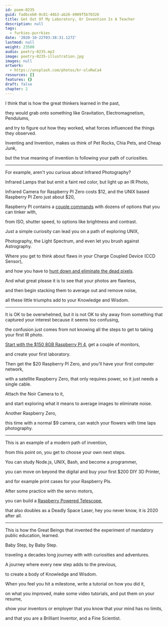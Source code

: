 ```yaml
---
id: poem-0235
guid: fadbceb0-0c81-44b3-ab26-4909f5b70326
title: Get Out Of My Laboratory, Or Invention Is A Teacher
description: null
tags:
  - furkies-purrkies
date: '2020-10-22T03:38:31.127Z'
lastmod: null
weight: 23500
audio: poetry-0235.mp3
image: poetry-0235-illustration.jpg
images: null
artwork:
  - https://unsplash.com/photos/kr-olxRwCa4
resources: []
features: {}
draft: false
chapter: 2
---
```


I think that is how the great thinkers learned in the past,

they would grab onto something like Gravitation, Electromagnetism, Pendulums,

and try to figure out how they worked, what forces influenced the things they observed.

Inventing and Invention, makes us think of Pet Rocks, Chia Pets, and Cheap Junk,

but the true meaning of invention is following your path of curiosities.

---

For example, aren't you curious about Infrared Photography?

Infrared Lamps that but emit a faint red color, but light up an IR Photo,

Infrared Camera for Raspberry PI Zero costs $12, and the UNIX based Raspberry PI Zero just about $20,

Raspberry PI contains a [couple commands](https://www.raspberrypi.org/documentation/raspbian/applications/camera.md) with dozens of options that you can tinker with,

from ISO, shutter speed, to options like brightness and contrast.

Just a simple curiosity can lead you on a path of exploring UNIX,

Photography, the Light Spectrum, and even let you brush against Astrography.

Where you get to think about flaws in your Charge Coupled Device (CCD Sensor),

and how you have to [hunt down and eliminate the dead pixels](https://astrofloyd.wordpress.com/2013/10/27/astrophotography-with-imagemagick/).

And what great please it is to see that your photos are flawless,

and then begin stacking them to average out and remove noise,

all these little triumphs add to your Knowledge and Wisdom.

---

It is OK to be overwhelmed, but it is not OK to shy away from something that captured your interest because it seems too confusing,

the confusion just comes from not knowing all the steps to get to taking your first IR photo.

[Start with the $150 8GB Raspberry PI 4](https://www.youtube.com/watch?v=sajBySPeYH0), get a couple of monitors,

and create your first laboratory.

Then get the $20 Raspberry PI Zero, and you'll have your first computer network,

with a satellite Raspberry Zero, that only requires power, so it just needs a single cable.

Attach the Noir Camera to it,

and start exploring what it means to average images to eliminate noise.

Another Raspberry Zero,

this time with a normal $9 camera, can watch your flowers with time laps photography.

---

This is an example of a modern path of invention,

from this point on, you get to choose your own next steps.

You can study Node.js, UNIX, Bash, and become a programmer,

you can move on beyond the digital and buy your first $200 DIY 3D Printer,

and for example print cases for your Raspberry PIs.

After some practice with the servo motors,

you can build a [Raspberry Powered Telescope](https://www.youtube.com/watch?v=yLoNKmoP8qY),

that also doubles as a Deadly Space Laser, hey you never know, it is 2020 after all.

---

This is how the Great Beings that invented the experiment of mandatory public education, learned.

Baby Step, by Baby Step.

traveling a decades long journey with with curiosities and adventures.

A journey where every new step adds to the previous,

to create a body of Knowledge and Wisdom.

When you feel you hit a milestone, write a tutorial on how you did it,

on what you improved, make some video tutorials, and put them on your resume,

show your inventors or employer that you know that your mind has no limits,

and that you are a Brilliant Inventor, and a Fine Scientist.
